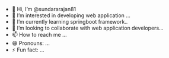 - 👋 Hi, I’m @sundararajan81
- 👀 I’m interested in developing web application ...
- 🌱 I’m currently learning springboot framework..
- 💞️ I’m looking to collaborate with web application developers...
- 📫 How to reach me ...
- 😄 Pronouns: ...
- ⚡ Fun fact: ...

<!---
sundararajan81/sundararajan81 is a ✨ special ✨ repository because its `README.md` (this file) appears on your GitHub profile.
You can click the Preview link to take a look at your changes.
--->
